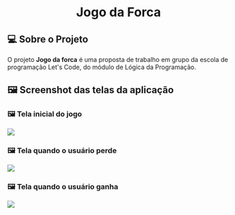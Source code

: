 <h1 align="center"> Jogo da Forca </h1>


<h2> 💻 Sobre o Projeto</h2>
<p>O projeto <strong>Jogo da forca</strong> é uma proposta de trabalho em grupo da escola de programação Let's Code, do módulo de Lógica da Programação.</p>
<h2> 🖼️ Screenshot das telas da aplicação</h2>
<h3> 🖼️ Tela inicial do jogo</h3>
<img src="https://user-images.githubusercontent.com/88854028/156904611-ba689269-c376-4d77-9fc2-b4b8e9b29d6a.png">
<h3> 🖼️ Tela quando o usuário perde</h3>
<img src="https://user-images.githubusercontent.com/88854028/156904783-291c4434-f42b-49ca-b969-16e37fe78843.png">
<h3> 🖼️ Tela quando o usuário ganha</h3>
<img src="https://user-images.githubusercontent.com/88854028/156904813-2b3ae186-f84d-4325-8b46-96f6e0b25557.png">

